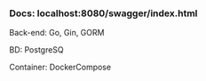 <h3>Docs: localhost:8080/swagger/index.html</h3>

<p>Back-end: Go, Gin, GORM </p>
<p>BD: PostgreSQ</p>
<p>Container: DockerCompose</p>
